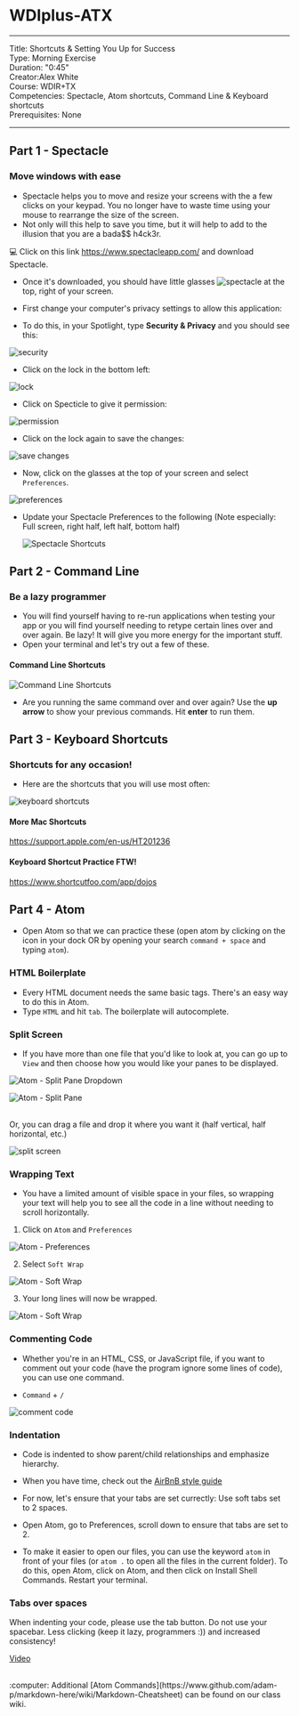 

# WDIplus-ATX

---
Title: Shortcuts & Setting You Up for Success <br>
Type: Morning Exercise<br>
Duration: "0:45"<br>
Creator:Alex White<br>
Course: WDIR+TX<br>
Competencies: Spectacle, Atom shortcuts, Command Line & Keyboard shortcuts <br>
Prerequisites: None<br>

---

## Part 1 - Spectacle
### Move windows with ease
- Spectacle helps you to move and resize your screens with the a few clicks on your keypad. You no longer have to waste time using your mouse to rearrange the size of the screen.
- Not only will this help to save you time, but it will help to add to the illusion that you are a bada$$ h4ck3r.

:computer: Click on this link https://www.spectacleapp.com/ and download Spectacle.

- Once it's downloaded, you should have little glasses ![spectacle](https://i.imgur.com/qyNXQn0.png) at the top, right of your screen.

- First change your computer's privacy settings to allow this application:
- To do this, in your Spotlight, type **Security & Privacy** and you should see this:

![security](https://i.imgur.com/Dx1IrT4.png)

- Click on the lock in the bottom left:

![lock](https://i.imgur.com/KfqESFZ.png)

- Click on Specticle to give it permission:

![permission](https://i.imgur.com/atTt1fx.png)

- Click on the lock again to save the changes:

![save changes](https://i.imgur.com/BI6LBjA.png)

- Now, click on the glasses at the top of your screen and select `Preferences`.

![preferences](https://i.imgur.com/uMswWwW.png)

- Update your Spectacle Preferences to the following (Note especially: Full screen, right half, left half, bottom half)

    ![Spectacle Shortcuts](http://i.imgur.com/ewoNasQ.png)


## Part 2 - Command Line

### Be a lazy programmer
- You will find yourself having to re-run applications when testing your app or you will find yourself needing to retype certain lines over and over again. Be lazy! It will give you more energy for the important stuff.
- Open your terminal and let's try out a few of these.
    
#### Command Line Shortcuts
![Command Line Shortcuts](https://i.imgur.com/Omz33nF.png)
    
- Are you running the same command over and over again? Use the **up arrow** to show your previous commands. Hit **enter** to run them.


## Part 3 - Keyboard Shortcuts

### Shortcuts for any occasion!
- Here are the shortcuts that you will use most often:

![keyboard shortcuts](http://i.imgur.com/DKCgCgM.png)

#### More Mac Shortcuts
https://support.apple.com/en-us/HT201236

#### Keyboard Shortcut Practice FTW!
https://www.shortcutfoo.com/app/dojos

## Part 4 - Atom
- Open Atom so that we can practice these
(open atom by clicking on the icon in your dock OR by opening your search `command + space` and typing `atom`).

### HTML Boilerplate
 - Every HTML document needs the same basic tags. There's an easy way to do this in Atom.
 - Type `HTML` and hit `tab`. The boilerplate will autocomplete.


### Split Screen
- If you have more than one file that you'd like to look at, you can go up to `View` and then choose how you would like your panes to be displayed. <br>

![Atom - Split Pane Dropdown](http://i.imgur.com/1tTgzLD.png) <br>

![Atom - Split Pane](http://i.imgur.com/PESTf7r.png)

<br>
Or, you can drag a file and drop it where you want it (half vertical, half horizontal, etc.)<br>

![split screen](https://media.giphy.com/media/l0Iy2MnL9ejDrf73i/giphy.gif)


### Wrapping Text
- You have a limited amount of visible space in your files, so wrapping your text will help you to see all the code in a line without needing to scroll horizontally.
1. Click on `Atom` and `Preferences`<br>

![Atom - Preferences](https://i.imgur.com/noPP18H.png)

2. Select `Soft Wrap` <br>

![Atom - Soft Wrap](https://i.imgur.com/9e4k5Fo.png)

3. Your long lines will now be wrapped. <br>

![Atom - Soft Wrap](http://i.imgur.com/pU911Al.png)


### Commenting Code
- Whether you're in an HTML, CSS, or JavaScript file, if you want to comment out your code (have the program ignore some lines of code), you can use one command.

- `Command` + `/`

![comment code](https://i.imgur.com/GoxPKPj.png)

### Indentation

- Code is indented to show parent/child relationships and emphasize hierarchy.

- When you have time, check out the [AirBnB style guide](https://github.com/airbnb/javascript)

- For now, let's ensure that your tabs are set currectly: Use soft tabs set to 2 spaces.

- Open Atom, go to Preferences, scroll down to ensure that tabs are set to 2.

- To make it easier to open our files, you can use the keyword `atom` in front of your files (or `atom .` to open all the files in the current folder). To do this, open Atom, click on Atom, and then click on Install Shell Commands. Restart your terminal.

### Tabs over spaces
When indenting your code, please use the tab button. Do not use your spacebar. Less clicking (keep it lazy, programmers :)) and increased consistency!

[Video](http://www.youtube.com/watch?feature=player_embedded&v=SsoOG6ZeyUI)

<br>
:computer: Additional [Atom Commands](https://www.github.com/adam-p/markdown-here/wiki/Markdown-Cheatsheet) can be found on our class wiki.
